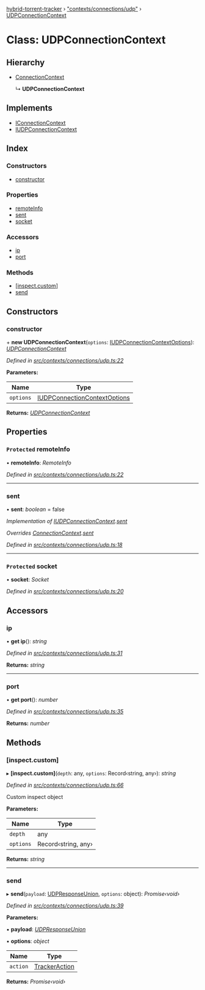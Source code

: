[hybrid-torrent-tracker](../README.md) › ["contexts/connections/udp"](../modules/_contexts_connections_udp_.md) › [UDPConnectionContext](_contexts_connections_udp_.udpconnectioncontext.md)

# Class: UDPConnectionContext

## Hierarchy

* [ConnectionContext](_contexts_connections_context_.connectioncontext.md)

  ↳ **UDPConnectionContext**

## Implements

* [IConnectionContext](../interfaces/_interfaces_.iconnectioncontext.md)
* [IUDPConnectionContext](../interfaces/_interfaces_.iudpconnectioncontext.md)

## Index

### Constructors

* [constructor](_contexts_connections_udp_.udpconnectioncontext.md#constructor)

### Properties

* [remoteInfo](_contexts_connections_udp_.udpconnectioncontext.md#protected-remoteinfo)
* [sent](_contexts_connections_udp_.udpconnectioncontext.md#sent)
* [socket](_contexts_connections_udp_.udpconnectioncontext.md#protected-socket)

### Accessors

* [ip](_contexts_connections_udp_.udpconnectioncontext.md#ip)
* [port](_contexts_connections_udp_.udpconnectioncontext.md#port)

### Methods

* [[inspect.custom]](_contexts_connections_udp_.udpconnectioncontext.md#[inspect.custom])
* [send](_contexts_connections_udp_.udpconnectioncontext.md#send)

## Constructors

###  constructor

\+ **new UDPConnectionContext**(`options`: [IUDPConnectionContextOptions](../interfaces/_contexts_connections_udp_.iudpconnectioncontextoptions.md)): *[UDPConnectionContext](_contexts_connections_udp_.udpconnectioncontext.md)*

*Defined in [src/contexts/connections/udp.ts:22](https://github.com/negezor/hybrid-torrent-tracker/blob/c8824be/src/contexts/connections/udp.ts#L22)*

**Parameters:**

Name | Type |
------ | ------ |
`options` | [IUDPConnectionContextOptions](../interfaces/_contexts_connections_udp_.iudpconnectioncontextoptions.md) |

**Returns:** *[UDPConnectionContext](_contexts_connections_udp_.udpconnectioncontext.md)*

## Properties

### `Protected` remoteInfo

• **remoteInfo**: *RemoteInfo*

*Defined in [src/contexts/connections/udp.ts:22](https://github.com/negezor/hybrid-torrent-tracker/blob/c8824be/src/contexts/connections/udp.ts#L22)*

___

###  sent

• **sent**: *boolean* = false

*Implementation of [IUDPConnectionContext](../interfaces/_interfaces_.iudpconnectioncontext.md).[sent](../interfaces/_interfaces_.iudpconnectioncontext.md#sent)*

*Overrides [ConnectionContext](_contexts_connections_context_.connectioncontext.md).[sent](_contexts_connections_context_.connectioncontext.md#sent)*

*Defined in [src/contexts/connections/udp.ts:18](https://github.com/negezor/hybrid-torrent-tracker/blob/c8824be/src/contexts/connections/udp.ts#L18)*

___

### `Protected` socket

• **socket**: *Socket*

*Defined in [src/contexts/connections/udp.ts:20](https://github.com/negezor/hybrid-torrent-tracker/blob/c8824be/src/contexts/connections/udp.ts#L20)*

## Accessors

###  ip

• **get ip**(): *string*

*Defined in [src/contexts/connections/udp.ts:31](https://github.com/negezor/hybrid-torrent-tracker/blob/c8824be/src/contexts/connections/udp.ts#L31)*

**Returns:** *string*

___

###  port

• **get port**(): *number*

*Defined in [src/contexts/connections/udp.ts:35](https://github.com/negezor/hybrid-torrent-tracker/blob/c8824be/src/contexts/connections/udp.ts#L35)*

**Returns:** *number*

## Methods

###  [inspect.custom]

▸ **[inspect.custom]**(`depth`: any, `options`: Record‹string, any›): *string*

*Defined in [src/contexts/connections/udp.ts:66](https://github.com/negezor/hybrid-torrent-tracker/blob/c8824be/src/contexts/connections/udp.ts#L66)*

Custom inspect object

**Parameters:**

Name | Type |
------ | ------ |
`depth` | any |
`options` | Record‹string, any› |

**Returns:** *string*

___

###  send

▸ **send**(`payload`: [UDPResponseUnion](../modules/_interfaces_.md#udpresponseunion), `options`: object): *Promise‹void›*

*Defined in [src/contexts/connections/udp.ts:39](https://github.com/negezor/hybrid-torrent-tracker/blob/c8824be/src/contexts/connections/udp.ts#L39)*

**Parameters:**

▪ **payload**: *[UDPResponseUnion](../modules/_interfaces_.md#udpresponseunion)*

▪ **options**: *object*

Name | Type |
------ | ------ |
`action` | [TrackerAction](../enums/_constants_.trackeraction.md) |

**Returns:** *Promise‹void›*
